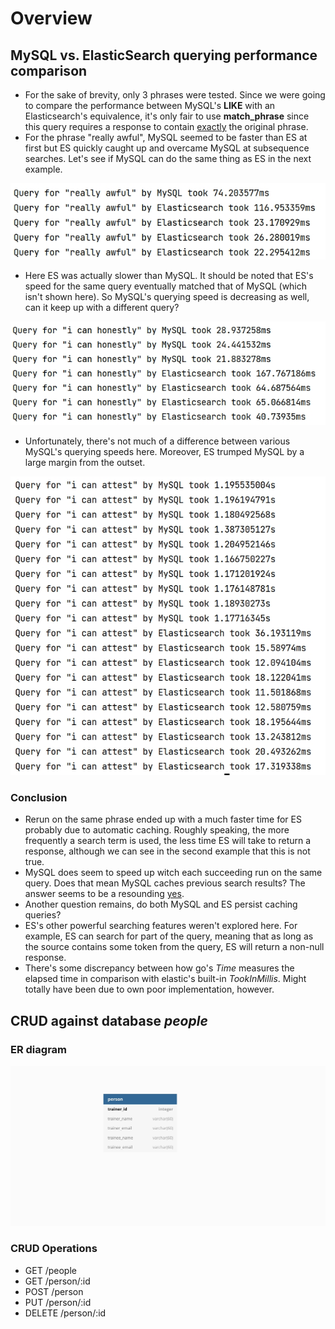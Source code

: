 # Overview
## MySQL vs. ElasticSearch querying performance comparison
* For the sake of brevity, only 3 phrases were tested. Since we were going to compare the performance between MySQL's **LIKE** with an Elasticsearch's equivalence, it's only fair to use **match_phrase** since this query requires a response to contain [exactly](https://stackoverflow.com/questions/26001002/elasticsearch-difference-between-term-match-phrase-and-query-string) the original phrase.
* For the phrase "really awful", MySQL seemed to be faster than ES at first but ES quickly caught up and overcame MySQL at subsequence searches. Let's see if MySQL can do the same thing as ES in the next example.

![mysql vs. elastic search querying performance](ESvsMySQL/static/awfulQuery.jpg "MySQL vs. ElasticSearch querying performance")
* Here ES was actually slower than MySQL. It should be noted that ES's speed for the same query eventually matched that of MySQL (which isn't shown here). So MySQL's querying speed is decreasing as well, can it keep up with a different query?

![mysql vs i can honestly](ESvsMySQL/static/canHonestlyQuery.jpg)

* Unfortunately, there's not much of a difference between various MySQL's querying speeds here. Moreover, ES trumped MySQL by a large margin from the outset.

![mysql vs i can honestly](ESvsMySQL/static/canAttestQuery.jpg)
### Conclusion
* Rerun on the same phrase ended up with a much faster time for ES probably due to automatic caching. Roughly speaking, the more frequently a search term is used, the less time ES will take to return a response, although we can see in the second example that this is not true.
* MySQL does seem to speed up witch each succeeding run on the same query.
Does that mean MySQL caches previous search results? The answer seems to be a resounding [yes](https://docs.oracle.com/cd/E17952_01/mysql-5.1-en/query-cache.html).
* Another question remains, do both MySQL and ES persist caching queries?
* ES's other powerful searching features weren't explored here. For example,
ES can search for part of the query, meaning that as long as the source contains some token from the query, ES will return a non-null response.
* There's some discrepancy between how go's *Time* measures the elapsed time in comparison with elastic's built-in *TookInMillis*. Might totally have been due to own poor implementation, however.
## CRUD against database *people*
### ER diagram
![people database](people/db_diagram.jpg "ER Diagram for database people")
### CRUD Operations
* GET /people
* GET /person/:id
* POST /person
* PUT /person/:id
* DELETE /person/:id